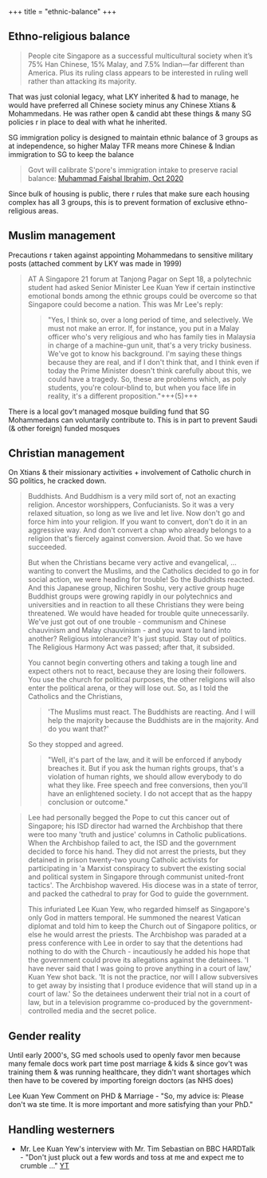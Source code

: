 +++
title = "ethnic-balance"
+++

## Ethno-religious balance
> People cite Singapore as a successful multicultural society when it’s 75% Han Chinese, 15% Malay, and 7.5% Indian—far different than America. Plus its ruling class appears to be interested in ruling well rather than attacking its majority. 

That was just colonial legacy, what LKY inherited & had to manage, he would have preferred all Chinese society minus any Chinese Xtians & Mohammedans. He was rather open & candid abt these things & many SG policies r in place to deal with what he inherited.

SG immigration policy is designed to maintain ethnic balance of 3 groups as at independence, so higher Malay TFR means more Chinese & Indian immigration to SG to keep the balance

> Govt will calibrate S'pore's immigration intake to preserve racial balance: [Muhammad Faishal Ibrahim, Oct 2020](https://mothership.sg/2020/10/singapore-racial-balance-immigration/)

Since bulk of housing is public, there r rules that make sure each housing complex has all 3 groups, this is to prevent formation of exclusive ethno-religious areas.

## Muslim management
Precautions r taken against appointing Mohammedans to sensitive military posts (attached comment by LKY was made in 1999)

> AT A Singapore 21 forum at Tanjong Pagar on Sept 18, a polytechnic student had asked Senior Minister Lee Kuan Yew if certain instinctive emotional bonds among the ethnic groups could be overcome so that Singapore could become a nation. This was Mr Lee's reply: 
> 
> > "Yes, I think so, over a long period of time, and selectively. We must not make an error. If, for instance, you put in a Malay officer who's very religious and who has family ties in Malaysia in charge of a machine-gun unit, that's a very tricky business. We've got to know his background. I'm saying these things because they are real, and if I don't think that, and I think even if today the Prime Minister doesn't think carefully about this, we could have a tragedy. So, these are problems which, as poly students, you're colour-blind to, but when you face life in reality, it's a different proposition."+++(5)+++

There is a local gov't managed mosque building fund that SG Mohammedans can voluntarily contribute to. This is in part to prevent Saudi (& other foreign) funded mosques

## Christian management
On Xtians & their missionary activities + involvement of Catholic church in SG politics, he cracked down.


> Buddhists. And Buddhism is a very mild sort of, not an exacting religion. Ancestor worshippers, Confucianists. So it was a very relaxed situation, so long as we live and let live. Now don't go and force him into your religion. If you want to convert, don't do it in an aggressive way. And don't convert a chap who already belongs to a religion that's fiercely against conversion. Avoid that. So we have succeeded.  
> 
> But when the Christians became very active and evangelical, ... wanting to convert the Muslims, and the Catholics decided to go in for social action, we were heading for trouble! So the Buddhists reacted. And this Japanese group, Nichiren Soshu, very active group huge Buddhist groups were growing rapidly in our polytechnics and universities and in reaction to all these Christians they were being threatened. We would have headed for trouble quite unnecessarily. We've just got out of one trouble - communism and Chinese chauvinism and Malay chauvinism - and you want to land into another? Religious intolerance? It's just stupid. Stay out of politics. The Religious Harmony Act was passed; after that, it subsided.  
> 
> You cannot begin converting others and taking a tough line and expect others not to react, because they are losing their followers. You use the church for political purposes, the other religions will also enter the political arena, or they will lose out. So, as I told the Catholics and the Christians, 
> 
> > 'The Muslims must react. The Buddhists are reacting. And I will help the majority because the Buddhists are in the majority. And do you want that?'
> 
> So they stopped and agreed.
> 
> > "Well, it's part of the law, and it will be enforced if anybody breaches it. But if you ask the human rights groups, that's a violation of human rights, we should allow everybody to do what they like. Free speech and free conversions, then you'll have an enlightened society. I do not accept that as the happy conclusion or outcome."


>  Lee had personally begged the Pope to cut this cancer out of Singapore; his ISD director had warned the Archbishop that there were too many 'truth and justice' columns in Catholic publications. When the Archbishop failed to act, the ISD and the government decided to force his hand. They did not arrest the priests, but they detained in prison twenty-two young Catholic activists for participating in 'a Marxist conspiracy to subvert the existing social and political system in Singapore through communist united-front tactics'. The Archbishop wavered. His diocese was in a state of terror, and packed the cathedral to pray for God to guide the government. 
> 
> This infuriated Lee Kuan Yew, who regarded himself as Singapore's only God in matters temporal. He summoned the nearest Vatican diplomat and told him to keep the Church out of Singapore politics, or else he would arrest the priests. The Archbishop was paraded at a press conference with Lee in order to say that the detentions had nothing to do with the Church - incautiously he added his hope that the government could prove its allegations against the detainees. 'I have never said that I was going to prove anything in a court of law,' Kuan Yew shot back. 'It is not the practice, nor will I allow subversives to get away by insisting that I produce evidence that will stand up in a court of law.' So the detainees underwent their trial not in a court of law, but in a television programme co-produced by the government-controlled media and the secret police.

## Gender reality
Until early 2000's, SG med schools used to openly favor men because many female docs work part time post marriage & kids & since gov't was training them & was running healthcare, they didn't want shortages which then have to be covered by importing foreign doctors (as NHS does) 

Lee Kuan Yew Comment on PHD & Marriage - "So, my advice is: Please don't wa ste time. It is more important and more satisfying than your PhD."

## Handling westerners
- Mr. Lee Kuan Yew's interview with Mr. Tim Sebastian on BBC HARDTalk - "Don't just pluck out a few words and toss at me and expect me to crumble ..." [YT](https://youtu.be/GhvHLpSD1nE)
